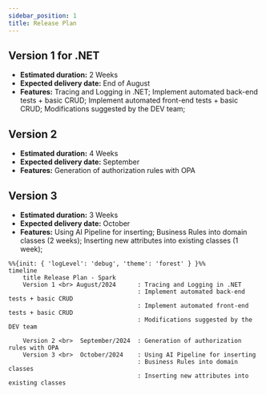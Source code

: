 ```yaml
---
sidebar_position: 1
title: Release Plan
---
```

## Version 1 for .NET 
- **Estimated duration:** 2 Weeks
- **Expected delivery date:** End of August 
- **Features:** Tracing and Logging in .NET; Implement automated back-end tests + basic CRUD; Implement automated front-end tests + basic CRUD; Modifications suggested by the DEV team;

## Version 2
- **Estimated duration:** 4 Weeks
- **Expected delivery date:** September 
- **Features:** Generation of authorization rules with OPA

## Version 3
- **Estimated duration:** 3 Weeks
- **Expected delivery date:** October 
- **Features:** Using AI Pipeline for inserting; Business Rules into domain classes (2 weeks); Inserting new attributes into existing classes (1 week);

```mermaid
%%{init: { 'logLevel': 'debug', 'theme': 'forest' } }%%
timeline
    title Release Plan - Spark
    Version 1 <br> August/2024      : Tracing and Logging in .NET
                                    : Implement automated back-end tests + basic CRUD
                                    : Implement automated front-end tests + basic CRUD
                                    : Modifications suggested by the DEV team

    Version 2 <br>  September/2024  : Generation of authorization rules with OPA
    Version 3 <br>  October/2024    : Using AI Pipeline for inserting
                                    : Business Rules into domain classes
                                    : Inserting new attributes into existing classes

```
